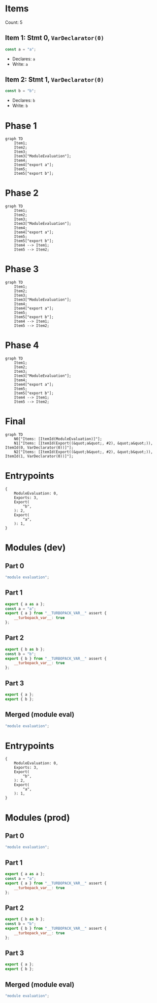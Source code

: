 # Items

Count: 5

## Item 1: Stmt 0, `VarDeclarator(0)`

```js
const a = "a";

```

- Declares: `a`
- Write: `a`

## Item 2: Stmt 1, `VarDeclarator(0)`

```js
const b = "b";

```

- Declares: `b`
- Write: `b`

# Phase 1
```mermaid
graph TD
    Item1;
    Item2;
    Item3;
    Item3["ModuleEvaluation"];
    Item4;
    Item4["export a"];
    Item5;
    Item5["export b"];
```
# Phase 2
```mermaid
graph TD
    Item1;
    Item2;
    Item3;
    Item3["ModuleEvaluation"];
    Item4;
    Item4["export a"];
    Item5;
    Item5["export b"];
    Item4 --> Item1;
    Item5 --> Item2;
```
# Phase 3
```mermaid
graph TD
    Item1;
    Item2;
    Item3;
    Item3["ModuleEvaluation"];
    Item4;
    Item4["export a"];
    Item5;
    Item5["export b"];
    Item4 --> Item1;
    Item5 --> Item2;
```
# Phase 4
```mermaid
graph TD
    Item1;
    Item2;
    Item3;
    Item3["ModuleEvaluation"];
    Item4;
    Item4["export a"];
    Item5;
    Item5["export b"];
    Item4 --> Item1;
    Item5 --> Item2;
```
# Final
```mermaid
graph TD
    N0["Items: [ItemId(ModuleEvaluation)]"];
    N1["Items: [ItemId(Export((&quot;a&quot;, #2), &quot;a&quot;)), ItemId(0, VarDeclarator(0))]"];
    N2["Items: [ItemId(Export((&quot;b&quot;, #2), &quot;b&quot;)), ItemId(1, VarDeclarator(0))]"];
```
# Entrypoints

```
{
    ModuleEvaluation: 0,
    Exports: 3,
    Export(
        "b",
    ): 2,
    Export(
        "a",
    ): 1,
}
```


# Modules (dev)
## Part 0
```js
"module evaluation";

```
## Part 1
```js
export { a as a };
const a = "a";
export { a } from "__TURBOPACK_VAR__" assert {
    __turbopack_var__: true
};

```
## Part 2
```js
export { b as b };
const b = "b";
export { b } from "__TURBOPACK_VAR__" assert {
    __turbopack_var__: true
};

```
## Part 3
```js
export { a };
export { b };

```
## Merged (module eval)
```js
"module evaluation";

```
# Entrypoints

```
{
    ModuleEvaluation: 0,
    Exports: 3,
    Export(
        "b",
    ): 2,
    Export(
        "a",
    ): 1,
}
```


# Modules (prod)
## Part 0
```js
"module evaluation";

```
## Part 1
```js
export { a as a };
const a = "a";
export { a } from "__TURBOPACK_VAR__" assert {
    __turbopack_var__: true
};

```
## Part 2
```js
export { b as b };
const b = "b";
export { b } from "__TURBOPACK_VAR__" assert {
    __turbopack_var__: true
};

```
## Part 3
```js
export { a };
export { b };

```
## Merged (module eval)
```js
"module evaluation";

```
